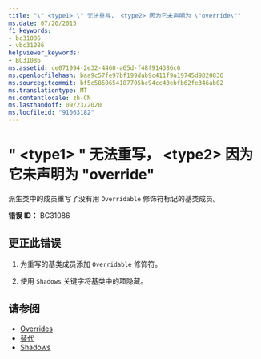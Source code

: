 ```yaml
---
title: "\" <type1> \" 无法重写， <type2> 因为它未声明为 \"override\""
ms.date: 07/20/2015
f1_keywords:
- bc31086
- vbc31086
helpviewer_keywords:
- BC31086
ms.assetid: ce071994-2e32-4460-a65d-f48f914386c6
ms.openlocfilehash: baa9c57fe97bf199dab9c411f9a19745d9820836
ms.sourcegitcommit: bf5c5850654187705bc94cc40ebfb62fe346ab02
ms.translationtype: MT
ms.contentlocale: zh-CN
ms.lasthandoff: 09/23/2020
ms.locfileid: "91063182"
---
```

# <a name="type1-cannot-override-type2-because-it-is-not-declared-overridable"></a>" \<type1> " 无法重写， \<type2> 因为它未声明为 "override"

派生类中的成员重写了没有用 `Overridable` 修饰符标记的基类成员。  
  
 **错误 ID：** BC31086  
  
## <a name="to-correct-this-error"></a>更正此错误  
  
1. 为重写的基类成员添加 `Overridable` 修饰符。  
  
2. 使用 `Shadows` 关键字将基类中的项隐藏。  
  
## <a name="see-also"></a>请参阅

- [Overrides](../language-reference/modifiers/overridable.md)
- [替代](../language-reference/modifiers/overrides.md)
- [Shadows](../language-reference/modifiers/shadows.md)

